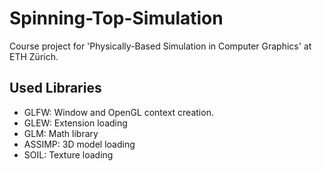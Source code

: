 Spinning-Top-Simulation
=======================
Course project for 'Physically-Based Simulation in Computer Graphics' at ETH Zürich.

Used Libraries
--------------
* GLFW: Window and OpenGL context creation.
* GLEW: Extension loading
* GLM: Math library
* ASSIMP: 3D model loading
* SOIL: Texture loading
